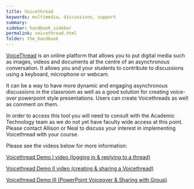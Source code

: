 ```yaml
---
title: Voicethread
keywords: multimedia, discussions, support
summary:
sidebar: handbook_sidebar
permalink: voicethread.html
folder: the_handbook
---
```


[VoiceThread](https://voicethread.com/) is an online platform that allows you to put digital media such as images, videos and documents at the centre of an asynchronous conversation. It allows you and your students to contribute to discussions using a keyboard, microphone or webcam.

It can be a way to have more dynamic and engaging asynchronous discussions in the classroom as well as a good solution for creating voice-over powerpoint style presentations. Users can create Voicethreads as well as comment on them.

In order to access this tool you will need to consult with the Academic Technology team as we do not yet have faculty wide access at this point. Please contact Allison or Neal to discuss your interest in implementing Voicethread with your course.

Please see the videos below for more information:

[Voicethread Demo I video (logging in & replying to a thread)]( https://play.library.utoronto.ca/IWuCYjVwUBhy)

[Voicethread Demo II video (creating & sharing a Voicethread)]( https://play.library.utoronto.ca/7acz1yvywqPU)

[Voicethread Demo III (PowerPoint Voiceover & Sharing with Group)]( https://play.library.utoronto.ca/HaZbixS15E9o)

